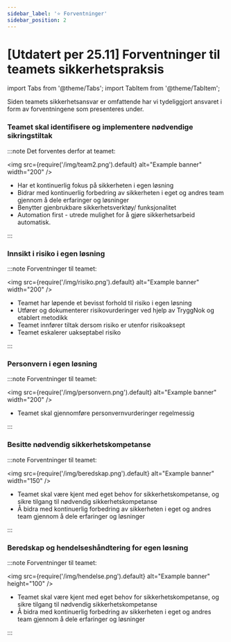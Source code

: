 ```yaml
---
sidebar_label: '⭐ Forventninger'
sidebar_position: 2
---
```


# [Utdatert per 25.11] Forventninger til teamets sikkerhetspraksis

import Tabs from '@theme/Tabs';
import TabItem from '@theme/TabItem';

<!--- <details><summary><b>Ansvar: Å identifisere og implementere nødvendige sikkerhetstiltak i egen løsning.</b></summary>
	<p>
	<b>Forventninger</b>: Teamene skal gjennomføre risikovurderinger I TryggNok-applikasjonen. Dette skal gjøres ved endringer i og rundt  produktet/tjenesten. <br></br>
	<b>Hvordan</b>: Se veiledning til TryggNok-applikasjonen i denne lenken. Se veiledning til risikovurderinger på siden for Risikovurderinger. Se eksempelvurdering her. Ved spørsmål, ta kontakt med Team Tillit her <br></br>
	</p>
</details> --->

Siden teamets sikkerhetsansvar er omfattende har vi tydeliggjort ansvaret i form av forventningene som presenteres under. 

### Teamet skal identifisere og implementere nødvendige sikringstiltak

:::note Det forventes derfor at teamet:

<img
  src={require('/img/team2.png').default}
  alt="Example banner"
  width="200"
/>

- Har et kontinuerlig fokus på sikkerheten i egen løsning
- Bidrar med kontinuerlig forbedring av sikkerheten i eget og andres team gjennom å dele erfaringer og løsninger
- Benytter gjenbrukbare sikkerhetsverktøy/ funksjonalitet
- Automation first - utrede mulighet for å gjøre sikkerhetsarbeid automatisk.

<!---
<Tabs>
  <TabItem value="Har et kontinuerlig fokus på sikkerheten" label="Har et kontinuerlig fokus på sikkerheten" default>
    This is an apple 🍎
  </TabItem>
  <TabItem value="orange" label="Orange">
    This is an orange 🍊
  </TabItem>
  <TabItem value="banana" label="Banana">
    This is a banana 🍌
  </TabItem>
</Tabs>
--->

:::





### Innsikt i risiko i egen løsning

:::note Forventninger til teamet:

<img
  src={require('/img/risiko.png').default}
  alt="Example banner"
  width="200"
/>

- Teamet har løpende et bevisst forhold til risiko i egen løsning
- Utfører og dokumenterer risikovurderinger ved hjelp av TryggNok og etablert metodikk
- Teamet innfører tiltak dersom risiko er utenfor risikoaksept
- Teamet eskalerer uakseptabel risiko

:::

### Personvern i egen løsning 

:::note Forventninger til teamet:

<img
  src={require('/img/personvern.png').default}
  alt="Example banner"
  width="200"
/>

- Teamet skal gjennomføre personvernvurderinger regelmessig

:::

### Besitte nødvendig sikkerhetskompetanse

:::note Forventninger til teamet:

<img
  src={require('/img/beredskap.png').default}
  alt="Example banner"
  width="150"
/>

- Teamet skal være kjent med eget behov for sikkerhetskompetanse, og sikre tilgang til nødvendig sikkerhetskompetanse
- Å bidra med kontinuerlig forbedring av sikkerheten i eget og andres team gjennom å dele erfaringer og løsninger

:::

### Beredskap og hendelseshåndtering for egen løsning

:::note Forventninger til teamet:

<img
  src={require('/img/hendelse.png').default}
  alt="Example banner"
  height="100"
/>

- Teamet skal være kjent med eget behov for sikkerhetskompetanse, og sikre tilgang til nødvendig sikkerhetskompetanse
- Å bidra med kontinuerlig forbedring av sikkerheten i eget og andres team gjennom å dele erfaringer og løsninger

:::